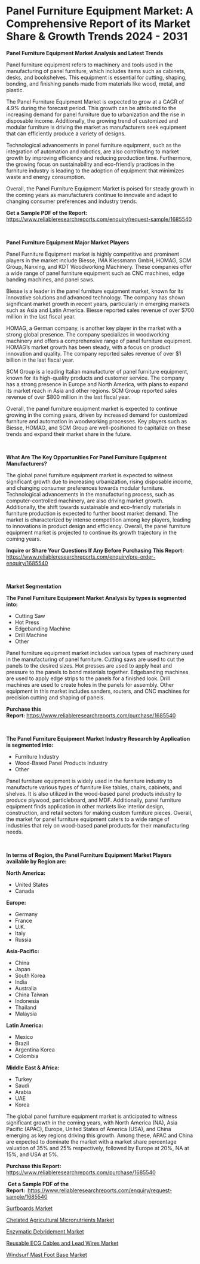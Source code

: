 <p><h1>Panel Furniture Equipment Market: A Comprehensive Report of its Market Share & Growth Trends 2024 - 2031</h1></p><p><strong>Panel Furniture Equipment Market Analysis and Latest Trends</strong></p>
<p><p>Panel furniture equipment refers to machinery and tools used in the manufacturing of panel furniture, which includes items such as cabinets, desks, and bookshelves. This equipment is essential for cutting, shaping, bonding, and finishing panels made from materials like wood, metal, and plastic.</p><p>The Panel Furniture Equipment Market is expected to grow at a CAGR of 4.9% during the forecast period. This growth can be attributed to the increasing demand for panel furniture due to urbanization and the rise in disposable income. Additionally, the growing trend of customized and modular furniture is driving the market as manufacturers seek equipment that can efficiently produce a variety of designs.</p><p>Technological advancements in panel furniture equipment, such as the integration of automation and robotics, are also contributing to market growth by improving efficiency and reducing production time. Furthermore, the growing focus on sustainability and eco-friendly practices in the furniture industry is leading to the adoption of equipment that minimizes waste and energy consumption.</p><p>Overall, the Panel Furniture Equipment Market is poised for steady growth in the coming years as manufacturers continue to innovate and adapt to changing consumer preferences and industry trends.</p></p>
<p><strong>Get a Sample PDF of the Report:&nbsp;</strong> <a href="https://www.reliableresearchreports.com/enquiry/request-sample/1685540">https://www.reliableresearchreports.com/enquiry/request-sample/1685540</a></p>
<p>&nbsp;</p>
<p><strong>Panel Furniture Equipment Major Market Players</strong></p>
<p><p>Panel Furniture Equipment market is highly competitive and prominent players in the market include Biesse, IMA Klessmann GmbH, HOMAG, SCM Group, Nanxing, and KDT Woodworking Machinery. These companies offer a wide range of panel furniture equipment such as CNC machines, edge banding machines, and panel saws.</p><p>Biesse is a leader in the panel furniture equipment market, known for its innovative solutions and advanced technology. The company has shown significant market growth in recent years, particularly in emerging markets such as Asia and Latin America. Biesse reported sales revenue of over $700 million in the last fiscal year.</p><p>HOMAG, a German company, is another key player in the market with a strong global presence. The company specializes in woodworking machinery and offers a comprehensive range of panel furniture equipment. HOMAG’s market growth has been steady, with a focus on product innovation and quality. The company reported sales revenue of over $1 billion in the last fiscal year.</p><p>SCM Group is a leading Italian manufacturer of panel furniture equipment, known for its high-quality products and customer service. The company has a strong presence in Europe and North America, with plans to expand its market reach in Asia and other regions. SCM Group reported sales revenue of over $800 million in the last fiscal year.</p><p>Overall, the panel furniture equipment market is expected to continue growing in the coming years, driven by increased demand for customized furniture and automation in woodworking processes. Key players such as Biesse, HOMAG, and SCM Group are well-positioned to capitalize on these trends and expand their market share in the future.</p></p>
<p>&nbsp;</p>
<p><strong>What Are The Key Opportunities For Panel Furniture Equipment Manufacturers?</strong></p>
<p><p>The global panel furniture equipment market is expected to witness significant growth due to increasing urbanization, rising disposable income, and changing consumer preferences towards modular furniture. Technological advancements in the manufacturing process, such as computer-controlled machinery, are also driving market growth. Additionally, the shift towards sustainable and eco-friendly materials in furniture production is expected to further boost market demand. The market is characterized by intense competition among key players, leading to innovations in product design and efficiency. Overall, the panel furniture equipment market is projected to continue its growth trajectory in the coming years.</p></p>
<p><strong>Inquire or Share Your Questions If Any Before Purchasing This Report:</strong> <a href="https://www.reliableresearchreports.com/enquiry/pre-order-enquiry/1685540">https://www.reliableresearchreports.com/enquiry/pre-order-enquiry/1685540</a></p>
<p>&nbsp;</p>
<p><strong>Market Segmentation</strong></p>
<p><strong>The Panel Furniture Equipment Market Analysis by types is segmented into:</strong></p>
<p><ul><li>Cutting Saw</li><li>Hot Press</li><li>Edgebanding Machine</li><li>Drill Machine</li><li>Other</li></ul></p>
<p><p>Panel furniture equipment market includes various types of machinery used in the manufacturing of panel furniture. Cutting saws are used to cut the panels to the desired sizes. Hot presses are used to apply heat and pressure to the panels to bond materials together. Edgebanding machines are used to apply edge strips to the panels for a finished look. Drill machines are used to create holes in the panels for assembly. Other equipment in this market includes sanders, routers, and CNC machines for precision cutting and shaping of panels.</p></p>
<p><strong>Purchase this Report:&nbsp;</strong><a href="https://www.reliableresearchreports.com/purchase/1685540">https://www.reliableresearchreports.com/purchase/1685540</a></p>
<p>&nbsp;</p>
<p><strong>The Panel Furniture Equipment Market Industry Research by Application is segmented into:</strong></p>
<p><ul><li>Furniture Industry</li><li>Wood-Based Panel Products Industry</li><li>Other</li></ul></p>
<p><p>Panel furniture equipment is widely used in the furniture industry to manufacture various types of furniture like tables, chairs, cabinets, and shelves. It is also utilized in the wood-based panel products industry to produce plywood, particleboard, and MDF. Additionally, panel furniture equipment finds application in other markets like interior design, construction, and retail sectors for making custom furniture pieces. Overall, the market for panel furniture equipment caters to a wide range of industries that rely on wood-based panel products for their manufacturing needs.</p></p>
<p>&nbsp;</p>
<p><strong>In terms of Region, the Panel Furniture Equipment Market Players available by Region are:</strong></p>
<p>
    <p> <strong> North America: </strong>
        <ul>
            <li>United States</li>
            <li>Canada</li>
        </ul>
        </p> 
    <p> <strong> Europe: </strong>
        <ul>
            <li>Germany</li>
            <li>France</li>
            <li>U.K.</li>
            <li>Italy</li>
            <li>Russia</li>
        </ul>
        </p> 
    <p> <strong> Asia-Pacific: </strong>
        <ul>
            <li>China</li>
            <li>Japan</li>
            <li>South Korea</li>
            <li>India</li>
            <li>Australia</li>
            <li>China Taiwan</li>
            <li>Indonesia</li>
            <li>Thailand</li>
            <li>Malaysia</li>
        </ul>
        </p> 
    <p> <strong> Latin America: </strong>
        <ul>
            <li>Mexico</li>
            <li>Brazil</li>
            <li>Argentina Korea</li>
            <li>Colombia</li>
        </ul>
        </p> 
    <p> <strong> Middle East & Africa: </strong>
        <ul>
            <li>Turkey</li>
            <li>Saudi</li>
            <li>Arabia</li>
            <li>UAE</li>
            <li>Korea</li>
        </ul>
    </p>
    </p>
<p><p>The global panel furniture equipment market is anticipated to witness significant growth in the coming years, with North America (NA), Asia Pacific (APAC), Europe, United States of America (USA), and China emerging as key regions driving this growth. Among these, APAC and China are expected to dominate the market with a market share percentage valuation of 35% and 25% respectively, followed by Europe at 20%, NA at 15%, and USA at 5%.</p></p>
<p><strong>Purchase this Report: </strong><a href="https://www.reliableresearchreports.com/purchase/1685540">https://www.reliableresearchreports.com/purchase/1685540</a></p>
<p>&nbsp;<strong>Get a Sample PDF of the Report:&nbsp;&nbsp;</strong><a href="https://www.reliableresearchreports.com/enquiry/request-sample/1685540">https://www.reliableresearchreports.com/enquiry/request-sample/1685540</a></p>
<p><strong></strong></p>
<p><p><a href="https://github.com/johnbach50/Market-Research-Report-List-2/blob/main/surfboards-market.md">Surfboards Market</a></p><p><a href="https://issuu.com/reportprime-2/docs/chelated-agricultural-micronutrients-market-size-2">Chelated Agricultural Micronutrients Market</a></p><p><a href="https://medium.com/@malcomw102036/analyzing-enzymatic-debridement-market-global-industry-perspective-and-forecast-2024-to-2031-b0e741f17b7c">Enzymatic Debridement Market</a></p><p><a href="https://issuu.com/reportprime-2/docs/reusable-ecg-cables-and-lead-wires-market-size-203">Reusable ECG Cables and Lead Wires Market</a></p><p><a href="https://github.com/pjcfca/Market-Research-Report-List-1/blob/main/windsurf-mast-foot-base-market.md">Windsurf Mast Foot Base Market</a></p></p>